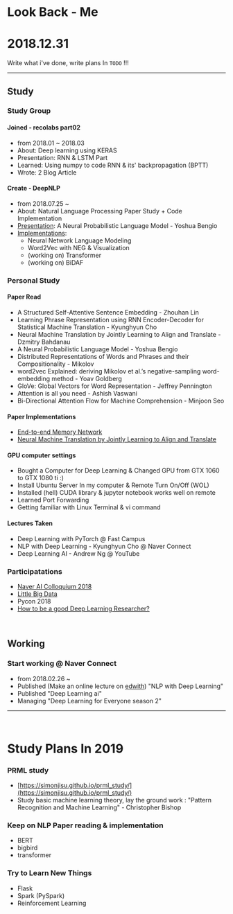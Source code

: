 Look Back - Me
===

# 2018.12.31

Write what i've done, write plans In `TODO` !!!

---

## Study

### Study Group

#### Joined - recolabs part02

* from 2018.01 ~ 2018.03
* About: Deep learning using KERAS
* Presentation: RNN & LSTM Part
* Learned: Using numpy to code RNN & its' backpropagation (BPTT)  
* Wrote: 2 Blog Article

#### Create - DeepNLP

* from 2018.07.25 ~
* About: Natural Language Processing Paper Study + Code Implementation
* [Presentation](https://docs.google.com/presentation/d/18AUKWMRClrobLmtFBQWqwlyw-Llouh3Feii5DyNfvnQ/edit?usp=sharing): A Neural Probabilistic Language Model - Yoshua Bengio
* [Implementations](https://github.com/simonjisu/deepnlp_study): 
	* Neural Network Language Modeling
	* Word2Vec with NEG & Visualization
	* (working on) Transformer
	* (working on) BiDAF

### Personal Study

#### Paper Read 

* A Structured Self-Attentive Sentence Embedding - Zhouhan Lin
* Learning Phrase Representation using RNN Encoder-Decoder for Statistical Machine Translation - Kyunghyun Cho
* Neural Machine Translation by Jointly Learning to Align and Translate - Dzmitry Bahdanau
* A Neural Probabilistic Language Model - Yoshua Bengio
* Distributed Representations of Words and Phrases and their Compositionality - Mikolov
* word2vec Explained: deriving Mikolov et al.’s negative-sampling word-embedding method - Yoav Goldberg
* GloVe: Global Vectors for Word Representation - Jeffrey Pennington
* Attention is all you need - Ashish Vaswani
* Bi-Directional Attention Flow for Machine Comprehension - Minjoon Seo

#### Paper Implementations 

* [End-to-end Memory Network](https://github.com/simonjisu/E2EMN)
* [Neural Machine Translation by Jointly Learning to Align and Translate](https://github.com/simonjisu/NMT)

#### GPU computer settings

* Bought a Computer for Deep Learning & Changed GPU from GTX 1060 to GTX 1080 ti :)
* Install Ubuntu Server In my computer & Remote Turn On/Off (WOL)
* Installed (hell) CUDA library & jupyter notebook works well on remote
* Learned Port Forwarding
* Getting familiar with Linux Terminal & vi command

#### Lectures Taken

* Deep Learning with PyTorch @ Fast Campus
* NLP with Deep Learning - Kyunghyun Cho @ Naver Connect 
* Deep Learning AI - Andrew Ng @ YouTube

### Participatations

* [Naver AI Colloquium 2018](https://simonjisu.github.io/naverai2018/2018/03/30/naveraicolloquium2018.html)
* [Little Big Data](https://simonjisu.github.io/datascience/2018/04/21/biglittledata.html)
* Pycon 2018
* [How to be a good Deep Learning Researcher?](https://github.com/simonjisu/how2start_ai/blob/master/%EC%A2%8B%EC%9D%80%EB%94%A5%EB%9F%AC%EB%8B%9D%EC%97%B0%EA%B5%AC%EA%B0%9C%EB%B0%9C%EC%9E%90%EB%90%98%EA%B8%B0.md)

<br>

## Working

### Start working @ Naver Connect

* from 2018.02.26 ~ 
* Published (Make an online lecture on [edwith](https://www.edwith.org/)) "NLP with Deep Learning"
* Published "Deep Learning ai"
* Managing "Deep Learning for Everyone season 2"

---

<br>

# Study Plans In 2019

### PRML study

* [https://simonjisu.github.io/prml_study/](https://simonjisu.github.io/prml_study/)
* Study basic machine learning theory, lay the ground work : "Pattern Recognition and Machine Learning" - Christopher Bishop

### Keep on NLP Paper reading & implementation

* BERT
* bigbird
* transformer

### Try to Learn New Things

* Flask
* Spark (PySpark)
* Reinforcement Learning
